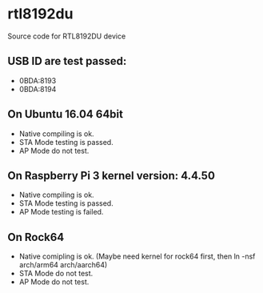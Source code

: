 rtl8192du
=========

Source code for RTL8192DU device


## USB ID are test passed:
* 0BDA:8193
* 0BDA:8194

## On Ubuntu 16.04 64bit
* Native compiling is ok.
* STA Mode testing is passed.
* AP Mode do not test.

## On Raspberry Pi 3 kernel version: 4.4.50
* Native compiling is ok.
* STA Mode testing is passed.
* AP Mode testing is failed.

## On Rock64 
* Native comipling is ok. (Maybe need kernel for rock64 first, then ln -nsf arch/arm64 arch/aarch64)
* STA Mode do not test.
* AP Mode do not test.


